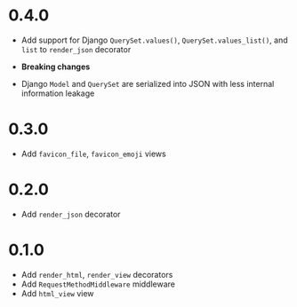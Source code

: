 # 0.4.0

- Add support for Django `QuerySet.values()`, `QuerySet.values_list()`, and `list` to `render_json` decorator

- **Breaking changes**

- Django `Model` and `QuerySet` are serialized into JSON with less internal information leakage

# 0.3.0

- Add `favicon_file`, `favicon_emoji` views

# 0.2.0

- Add `render_json` decorator

# 0.1.0

- Add `render_html`, `render_view` decorators
- Add `RequestMethodMiddleware` middleware
- Add `html_view` view

